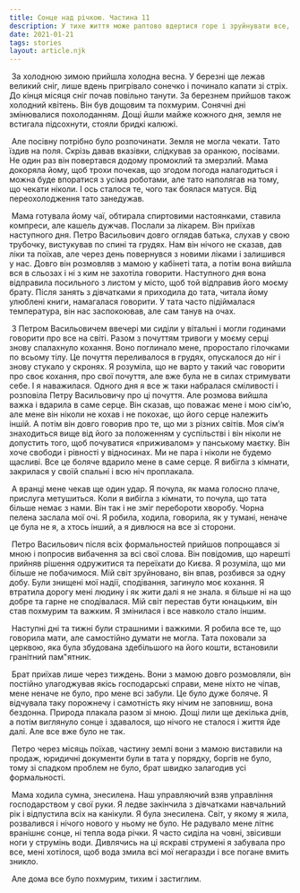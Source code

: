 ```yaml
---
title: Сонце над річкою. Частина 11
description: У тихе життя може раптово вдертися горе і зруйнувати все, що було таким дорогим і звичним
date: 2021-01-21
tags: stories
layout: article.njk
---
```


​           За холодною зимою прийшла холодна весна. У березні ще лежав великий сніг, лише вдень пригрівало сонечко і починало капати зі стріх. До кінця місяця сніг почав повільно танути. За березнем прийшов також холодний квітень.  Він був дощовим та похмурим.  Сонячні дні змінювалися похолоданням. Дощі йшли майже кожного дня, земля не встигала підсохнути, стояли бридкі калюжі. 

​          Але посівну потрібно було розпочинати. Земля не могла чекати. Тато їздив на поля. Скрізь давав вказівки, слідкував за оранкою, посівами. Не один раз він повертався додому промоклий та змерзлий. Мама докоряла йому, щоб трохи почекав, що згодом погода налагодиться і можна буде впоратися з усіма роботами, але тато наполягав на тому, що чекати ніколи. І ось сталося те, чого так боялася матуся. Від переохолодження тато занедужав. 

​        Мама готувала йому чаї, обтирала спиртовими настоянками, ставила компреси, але кашель дужчав. Послали за лікарем. Він приїхав наступного дня. Петро Васильович довго оглядав батька, слухав у свою трубочку, вистукував по спині та грудях. Нам він нічого не сказав, дав ліки та поїхав, але через день повернувся з новими ліками і залишився у нас. Довго він розмовляв з мамою у кабінеті тата, а потім вона вийшла вся в сльозах і ні з ким не захотіла говорити. Наступного дня вона відправила посильного з листом у місто, щоб той відправив його моєму брату. Після занять з дівчатками я приходила до тата, читала йому  улюблені книги, намагалася говорити. У тата часто підіймалася температура, він нас заспокоював, але сам танув на очах.

​        З Петром Васильовичем ввечері ми сиділи у вітальні і могли годинами говорити про все на світі. Разом з почуттям тривоги у моєму серці знову спалахнуло кохання. Воно поглинало мене, проростало гілочками по всьому тілу. Це почуття переливалося в грудях, опускалося до ніг і знову стукало у скронях. Я розуміла, що не варто у такий час говорити про своє кохання,  про свої почуття, але вже була не в силах стримувати себе. І я наважилася. Одного дня я все ж таки набралася сміливості і розповіла Петру Васильовичу про ці почуття. Але розмова вийшла важка і вдарила в саме серце. Він сказав, що поважає мене і мою сім’ю, але мене він ніколи не кохав і не покохає, що його серце належить іншій. А потім він довго говорив про те, що ми з різних світів. Моя сім’я знаходиться вище від його за положенням у суспільстві і він ніколи не допустить того, щоб почуватися «приживалом» у панському маєтку. Він хоче свободи і рівності у відносинах. Ми не пара і ніколи не будемо щасливі. Все це боляче вдарило мене в саме серце. Я вибігла з кімнати, закрилася у своїй спальні і всю ніч проплакала. 

​         А вранці мене чекав ще один удар. Я почула, як мама голосно плаче, прислуга метушиться. Коли я вибігла з кімнати, то почула, що тата більше немає з нами. Він так і не зміг перебороти хворобу. Чорна пелена заслала мої очі. Я робила, ходила, говорила, як у тумані, неначе це була не я, а хтось інший, а я дивлюся на все зі сторони. 

​        Петро Васильович після всіх формальностей прийшов попрощався зі мною і попросив вибачення за всі свої слова. Він повідомив, що нарешті прийняв рішення одружитися та переїхати до Києва. Я розуміла, що ми більше не побачимося. Мій світ зруйновано, він впав, розбився за одну добу. Були знищені мої надії, сподівання, загинуло моє кохання. Я втратила дорогу мені людину і як жити далі я не знала. я більше ні на що добре та гарне не сподівалася. Мій світ перестав бути юнацьким, він став похмурим та важким. Я змінилася і все навколо стало іншим.

​      Наступні дні та тижні були страшними і важкими. Я робила все те, що говорила мати, але самостійно думати не могла. Тата поховали за церквою, яка була збудована здебільшого на його кошти, встановили гранітний пам"ятник.

​      Брат приїхав лише через тиждень. Вони з мамою довго розмовляли, він постійно улагоджував якісь господарські справи, мене ніхто не чіпав, мене неначе не було, про мене всі забули. Це було дуже боляче. Я відчувала таку порожнечу і самотність яку нічим не заповниш, вона бездонна. Природа плакала разом зі мною. Дощі лили ще декілька днів, а потім виглянуло сонце і здавалося, що нічого не сталося і життя йде далі. Але все вже було не так. 

​     Петро через місяць поїхав, частину землі вони з мамою виставили на продаж, юридичні документи були в тата у порядку, боргів не було, тому зі спадком проблем не було, брат швидко залагодив усі формальності. 

​       Мама ходила сумна, знесилена. Наш управляючий взяв управління господарством у свої руки. Я ледве закінчила з дівчатками навчальний рік і відпустила всіх на канікули. Я була знесилена. Світ, у якому я жила, розвалився і нічого нового у ньому не було. Не радувало мене літнє вранішнє сонце, ні тепла вода річки. Я часто сиділа на човні, звісивши ноги у струмінь води. Дивлячись на ці яскраві струмені я забувала про все, мені хотілося, щоб вода змила всі мої негаразди і все погане вмить зникло. 

​       Але дома все було похмурим, тихим і застиглим.

